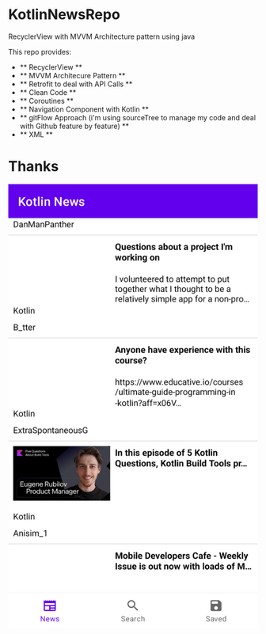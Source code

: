 # KotlinNewsRepo
RecyclerView with MVVM Architecture pattern using java 

This repo provides:
* ** RecyclerView **
* ** MVVM Architecure Pattern **
* ** Retrofit to deal with API Calls **
* ** Clean Code **
* ** Coroutines  **
* ** Navigation Component with Kotlin **
* ** gitFlow Approach (i'm using sourceTree to manage my code and deal with Github feature by feature) **
* ** XML **

# Thanks



![Screen](/demo.png)
